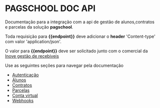 # **PAGSCHOOL DOC API**

Documentação para a integração com a api de gestão de alunos,contratos e parcelas da solução **pagschool**.

Toda requisição para **{{endpoint}}** deve adicionar o **header** 'Content-type' com valor 'application/json'.

O valor para **{{endpoint}}** deve ser solicitado junto com o comercial da [Inove gestão de recebiveis](https://i9escola.com.br/novo-site/)

Use as seguintes seções para navegar pela documentação
- [Autenticação](./doc/autenticacao)
- [Alunos](./doc/alunos)
- [Contratos](./doc/contratos)
- [Parcelas](./doc/parcelas)
- [Conta virtual](./doc/conta-virtual)
- [Webhooks](./doc/webhooks)

